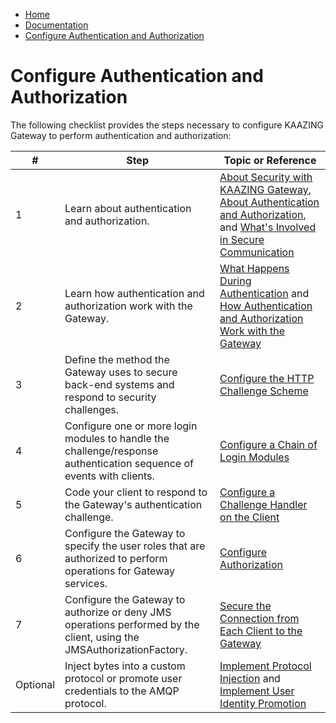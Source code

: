 -   [Home](../../index.md)
-   [Documentation](../index.md)
-   [Configure Authentication and Authorization](../index.md#security)

Configure Authentication and Authorization
=============================================================================================

The following checklist provides the steps necessary to configure KAAZING Gateway to perform authentication and authorization:

| #        | Step                                                                                                                  | Topic or Reference                                                                                                                                                                       |
|----------|-----------------------------------------------------------------------------------------------------------------------|------------------------------------------------------------------------------------------------------------------------------------------------------------------------------------------|
| 1        | Learn about authentication and authorization.                                                                         | [About Security with KAAZING Gateway](c_sec_security.md), [About Authentication and Authorization](c_aaa_aaa.md), and [What's Involved in Secure Communication](u_sec_client_gw_comm.md) |
| 2        | Learn how authentication and authorization work with the Gateway.                                                     | [What Happens During Authentication](u_aaa_gw_client_interactions.md) and [How Authentication and Authorization Work with the Gateway](u_aaa_implement.md)                               |
| 3        | Define the method the Gateway uses to secure back-end systems and respond to security challenges.                     | [Configure the HTTP Challenge Scheme](p_aaa_config_authscheme.md)                                                                                                                        |
| 4        | Configure one or more login modules to handle the challenge/response authentication sequence of events with clients.  | [Configure a Chain of Login Modules](p_aaa_config_lm.md)                                                                                                                                 |
| 5        | Code your client to respond to the Gateway's authentication challenge.                                                | [Configure a Challenge Handler on the Client](p_aaa_config_ch.md)                                                                                                                        |
| 6        | Configure the Gateway to specify the user roles that are authorized to perform operations for Gateway services.       | [Configure Authorization](p_aaa_config_authorization.md)                                                                                                                                 |
| 7        | Configure the Gateway to authorize or deny JMS operations performed by the client, using the JMSAuthorizationFactory. | [Secure the Connection from Each Client to the Gateway](p_client_jms_secure.md)                                                                                                          |
| Optional | Inject bytes into a custom protocol or promote user credentials to the AMQP protocol.                                 |       [Implement Protocol Injection](o_aaa_inject.md) and [Implement User Identity Promotion](p_aaa_inject.md)                                                                                                                                                                                   |


